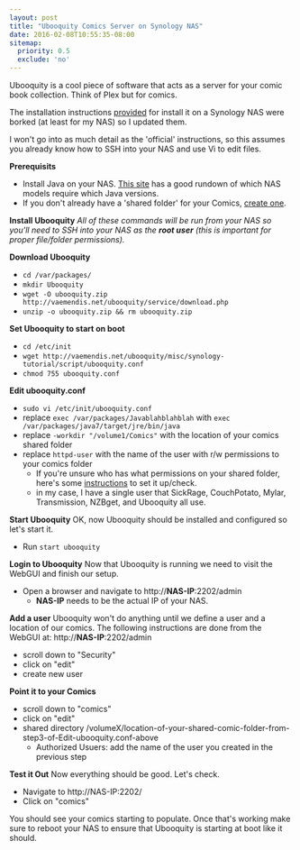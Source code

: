 ```yaml
---
layout: post
title: "Ubooquity Comics Server on Synology NAS"
date: 2016-02-08T10:55:35-08:00
sitemap:
  priority: 0.5
  exclude: 'no'
---
```


Ubooquity is a cool piece of software that acts as a server for your comic book collection. Think of Plex but for comics.

The installation instructions [provided](http://vaemendis.net/ubooquity/misc/synology-tutorial/) for install it on a Synology NAS were borked (at least for my NAS) so I updated them.

I won't go into as much detail as the 'official' instructions, so this assumes you already know how to SSH into your NAS and use Vi to edit files.

**Prerequisits**

* Install Java on your NAS. [This site](http://minimserver.com/install-synology.html) has a good rundown of which NAS models require which Java versions.
* If you don't already have a 'shared folder' for your Comics, [create one](https://www.synology.com/en-global/knowledgebase/DSM/help/DSM/AdminCenter/file_share_create).

**Install Ubooquity**
_All of these commands will be run from your NAS so you'll need to SSH into your NAS as the **root user** (this is important for proper file/folder permissions)._

**Download Ubooquity**

* `cd /var/packages/`
* `mkdir Ubooquity`
* `wget -O ubooquity.zip http://vaemendis.net/ubooquity/service/download.php`
* `unzip -o ubooquity.zip && rm ubooquity.zip`

**Set Ubooquity to start on boot**

* `cd /etc/init`
* `wget http://vaemendis.net/ubooquity/misc/synology-tutorial/script/ubooquity.conf`
* `chmod 755 ubooquity.conf`

**Edit ubooquity.conf**

* `sudo vi /etc/init/ubooquity.conf`
* replace `exec /var/packages/Javablahblahblah` with `exec /var/packages/java7/target/jre/bin/java`
* replace `-workdir "/volume1/Comics"` with the location of your comics shared folder
* replace `httpd-user` with the name of the user with r/w permissions to your comics folder
  * If you're unsure who has what permissions on your shared folder, here's some [instructions](https://www.synology.com/en-global/knowledgebase/DSM/help/DSM/AdminCenter/file_share_privilege) to set it up/check.
  * in my case, I have a single user that SickRage, CouchPotato, Mylar, Transmission, NZBget, and Ubooquity all use.


**Start Ubooquity**
OK, now Ubooquity should be installed and configured so let's start it.

* Run `start ubooquity`

**Login to Ubooquity**
Now that Ubooquity is running we need to visit the WebGUI and finish our setup.

* Open a browser and navigate to http://**NAS-IP**:2202/admin
  * **NAS-IP** needs to be the actual IP of your NAS.

**Add a user**
Ubooquity won't do anything until we define a user and a location of our comics.
The following instructions are done from the WebGUI at: http://**NAS-IP**:2202/admin

* scroll down to "Security"
* click on "edit"
* create new user

**Point it to your Comics**

* scroll down to "comics"
* click on "edit"
* shared directory /volumeX/location-of-your-shared-comic-folder-from-step3-of-Edit-ubooquity.conf-above
  * Authorized Usuers: add the name of the user you created in the previous step

**Test it Out**
Now everything should be good. Let's check.

* Navigate to http://NAS-IP:2202/
* Click on "comics"

You should see your comics starting to populate.
Once that's working make sure to reboot your NAS to ensure that Ubooquity is starting at boot like it should.